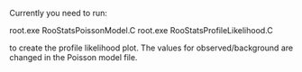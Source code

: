 Currently you need to run:

root.exe RooStatsPoissonModel.C
root.exe RooStatsProfileLikelihood.C

to create the profile likelihood plot. The values for observed/background are changed in the Poisson model file.
